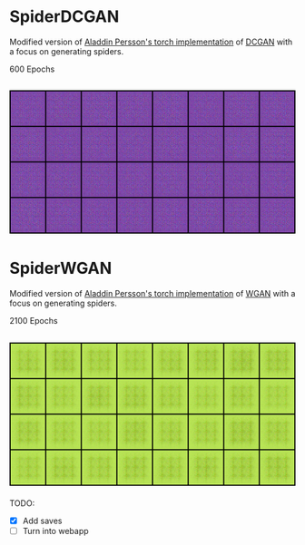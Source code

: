 # SpiderDCGAN
Modified version of [Aladdin Persson's torch implementation](https://youtu.be/IZtv9s_Wx9I) of [DCGAN](https://arxiv.org/pdf/1511.06434.pdf) with a focus on generating spiders.

600 Epochs

![Gif](https://github.com/Zayatsoff/SpiderGAN/blob/main/spiderDCGAN/DCGAN.gif)
---
# SpiderWGAN
Modified version of [Aladdin Persson's torch implementation](https://youtu.be/pG0QZ7OddX4) of [WGAN](https://arxiv.org/pdf/1701.07875.pdf) with a focus on generating spiders.

2100 Epochs

![Gif](https://github.com/Zayatsoff/SpiderGAN/blob/main/spiderWGAN/WGAN.gif)
---
TODO:
- [x] Add saves
- [ ] Turn into webapp
